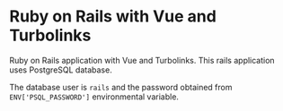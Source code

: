 # Ruby on Rails with Vue and Turbolinks

Ruby on Rails application with Vue and Turbolinks. This rails application uses
PostgreSQL database.

The database user is `rails` and the password obtained from `ENV['PSQL_PASSWORD']`
environmental variable.
